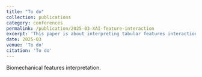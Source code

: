 ```yaml
---
title: "To do"
collection: publications
category: conferences
permalink: /publication/2025-03-XAI-feature-interaction
excerpt: 'This paper is about interpreting tabular features interactions.'
date: 2025-03
venue: 'To do'
citation: 'To do'
---
```

Biomechanical features interpretation.
